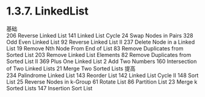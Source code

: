 
# 1.3.7. LinkedList

基础	
206	Reverse Linked List
141	Linked List Cycle
24	Swap Nodes in Pairs
328	Odd Even Linked List
92	Reverse Linked List II
237	Delete Node in a Linked List
19	Remove Nth Node From End of List
83	Remove Duplicates from Sorted List
203	Remove Linked List Elements
82	Remove Duplicates from Sorted List II
369	Plus One Linked List
2	Add Two Numbers
160	Intersection of Two Linked Lists
21	Merge Two Sorted Lists
提高	
234	Palindrome Linked List
143	Reorder List
142	Linked List Cycle II
148	Sort List
25	Reverse Nodes in k-Group
61	Rotate List
86	Partition List
23	Merge k Sorted Lists
147	Insertion Sort List
